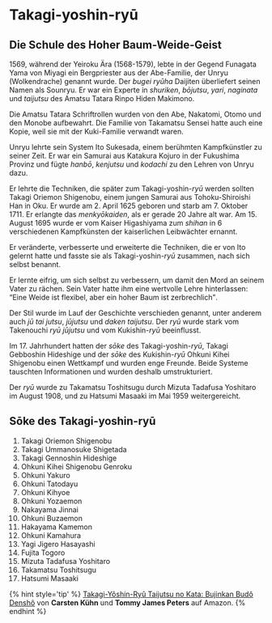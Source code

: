 # Takagi-yoshin-ryū



## Die Schule des Hoher Baum-Weide-Geist

1569, während der Yeiroku Ära (1568-1579), lebte in der Gegend Funagata Yama von Miyagi ein Bergpriester aus der Abe-Familie, der Unryu (Wolkendrache) genannt wurde. Der *bugei* *ryūha* Daijiten überliefert seinen Namen als Sounryu. Er war ein Experte in *shuriken*, *bōjutsu*, *yari*, *naginata* und *taijutsu* des Amatsu Tatara Rinpo Hiden Makimono.

Die Amatsu Tatara Schriftrollen wurden von den Abe, Nakatomi, Otomo und den Monobe aufbewahrt. Die Familie von Takamatsu Sensei hatte auch eine Kopie, weil sie mit der Kuki-Familie verwandt waren.

Unryu lehrte sein System Ito Sukesada, einem berühmten Kampfkünstler zu seiner Zeit. Er war ein Samurai aus Katakura Kojuro in der Fukushima Provinz und fügte *hanbō*, *kenjutsu* und *kodachi* zu den Lehren von Unryu dazu.

Er lehrte die Techniken, die später zum Takagi-yoshin-*ryū* werden sollten Takagi Oriemon Shigenobu, einem jungen Samurai aus Tohoku-Shiroishi Han in Oku. Er wurde am 2. April 1625 geboren und starb am 7. Oktober 1711. Er erlangte das *menkyōkaiden*, als er gerade 20 Jahre alt war. Am 15. August 1695 wurde er vom Kaiser Higashiyama zum *shihan* in 6 verschiedenen Kampfkünsten der kaiserlichen Leibwächter ernannt.

Er veränderte, verbesserte und erweiterte die Techniken, die er von Ito gelernt hatte und fasste sie als Takagi-yoshin-*ryū* zusammen, nach sich selbst benannt.

Er lernte eifrig, um sich selbst zu verbessern, um damit den Mord an seinem Vater zu rächen. Sein Vater hatte ihm eine wertvolle Lehre hinterlassen: <q>Eine Weide ist flexibel, aber ein hoher Baum ist zerbrechlich</q>.

Der Stil wurde im Lauf der Geschichte verschieden genannt, unter anderem auch *jū tai jutsu*, *jūjutsu* und *daken taijutsu*. Der *ryū* wurde stark vom Takenouchi *ryū* *jūjutsu* und vom Kukishin-*ryū* beeinflusst.

Im 17. Jahrhundert hatten der *sōke* des Takagi-yoshin-*ryū*, Takagi Gebboshin Hideshige und der *sōke* des Kukishin-*ryū* Ohkuni Kihei Shigenobu einen Wettkampf und wurden enge Freunde. Beide Systeme tauschten Informationen und wurden deshalb umstrukturiert.

Der *ryū* wurde zu Takamatsu Toshitsugu durch Mizuta Tadafusa Yoshitaro im August 1908, und zu Hatsumi Masaaki im Mai 1959 weitergereicht.


## Sōke des Takagi-yoshin-ryū

1. Takagi Oriemon Shigenobu
2. Takagi Ummanosuke Shigetada
3. Takagi Gennoshin Hideshige
4. Ohkuni Kihei Shigenobu Genroku
5. Ohkuni Yakuro
6. Ohkuni Tatodayu
7. Ohkuni Kihyoe
8. Ohkuni Yozaemon
9. Nakayama Jinnai
10. Ohkuni Buzaemon
11. Hakayama Kamemon
12. Ohkuni Kamahura
13. Yagi Jigero Hasayashi
14. Fujita Togoro
15. Mizuta Tadafusa Yoshitaro
16. Takamatsu Toshitsugu
17. Hatsumi Masaaki

{% hint style='tip' %}
[Takagi-Yôshin-Ryû Taijutsu no Kata: Bujinkan Budô Denshô](https://www.amazon.de/gp/product/392486232X?ie=UTF8&tag=kogakurede-21&linkCode=as2&camp=1638&creative=6742&creativeASIN=392486232X) von **Carsten Kühn** und **Tommy James Peters** auf Amazon.
{% endhint %}
